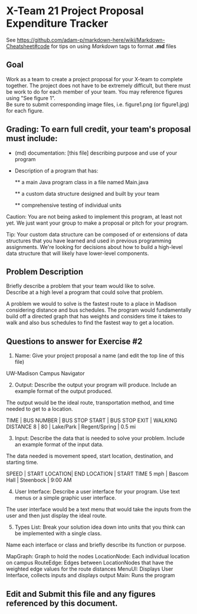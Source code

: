# X-Team 21 Project Proposal Expenditure Tracker

See https://github.com/adam-p/markdown-here/wiki/Markdown-Cheatsheet#code for tips on using *Markdown* tags to format __.md__ files

## Goal

Work as a team to create a project proposal for your X-team to complete together.
The project does not have to be extremely difficult,
but there must be work to do for each member of your team.
You may reference figures using "See figure 1".  
Be sure to submit corresponding image files, i.e. figure1.png (or figure1.jpg) for each figure.

## Grading: To earn full credit, your team's proposal must include:

* (md) documentation: [this file] describing purpose and use of your program

* Description of a program that has:

  ** a main Java program class in a file named Main.java
  
  ** a custom data structure designed and built by your team
  
  ** comprehensive testing of individual units
  
 Caution: You are not being asked to implement this program, at least not yet. 
 We just want your group to make a proposal or pitch for your program.
 
 Tip: Your custom data structure can be composed of or extensions of data structures that you have learned and used in previous programming assignments.  We're looking for decisions about how to build a high-level data structure that will likely have lower-level components.

## Problem Description

Briefly describe a problem that your team would like to solve.  
Describe at a high level a program that could solve that problem.

A problem we would to solve is the fastest route to a place in Madison considering distance and bus schedules. 
The program would fundamentally build off a directed graph that has weights and considers time it takes to walk and also bus schedules to find the fastest way to get a location. 

## Questions to answer for Exercise #2

1. Name: Give your project proposal a name (and edit the top line of this file)

UW-Madison Campus Navigator

2. Output: Describe the output your program will produce.  Include an example format of the output produced.

The output would be the ideal route, transportation method, and time needed to get to a location. 

TIME | BUS NUMBER | BUS STOP START | BUS STOP EXIT | WALKING DISTANCE
   8 |         80 |      Lake/Park | Regent/Spring |           0.5 mi

3. Input: Describe the data that is needed to solve your problem. Include an example format of the input data.

The data needed is movement speed, start location, destination, and starting time.

SPEED | START LOCATION| END LOCATION | START TIME
5 mph |   Bascom Hall |    Steenbock |    9:00 AM

4. User Interface: Describe a user interface for your program.  Use text menus or a simple graphic user interface.

The user interface would be a text menu that would take the inputs from the user and then just display the ideal route.

5. Types List: Break your solution idea down into units that you think can be implemented with a single class.

Name each interface or class and briefly describe its function or purpose.

MapGraph: Graph to hold the nodes
LocationNode: Each individual location on campus
RouteEdge: Edges between LocationNodes that have the weighted edge values for the route distances
MenuUI: Displays User Interface, collects inputs and displays output
Main: Runs the program

## Edit and Submit this file and any figures referenced by this document.

